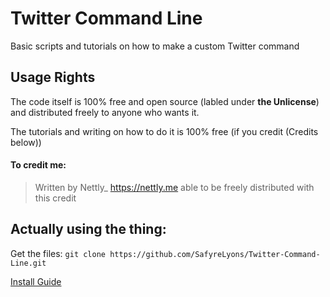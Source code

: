 # Twitter Command Line
Basic scripts and tutorials on how to make a custom Twitter command

## Usage Rights
The code itself is 100% free and open source (labled under **the Unlicense**) and distributed freely to anyone who wants it.

The tutorials and writing on how to do it is 100% free (if you credit (Credits below))

#### To credit me:
> Written by Nettly_ https://nettly.me able to be freely distributed with this credit

## Actually using the thing:
Get the files: `git clone https://github.com/SafyreLyons/Twitter-Command-Line.git`

[Install Guide](https://github.com/SafyreLyons/Twitter-Command-Line/blob/master/INSTALL.md)
